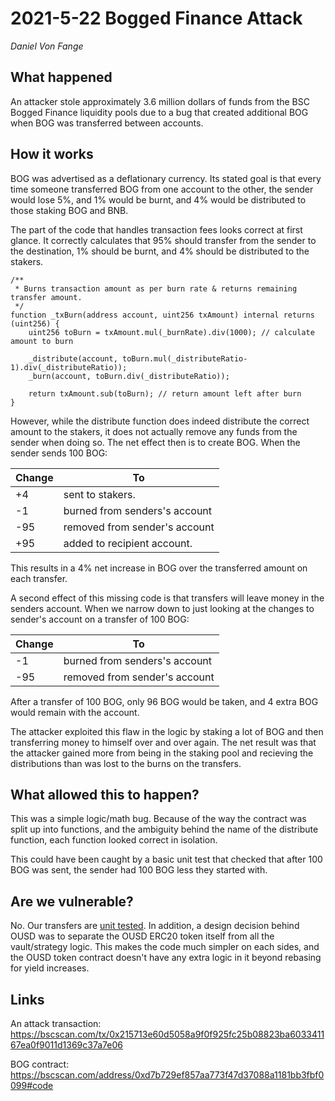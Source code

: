 # 2021-5-22 Bogged Finance Attack

_Daniel Von Fange_

## What happened

An attacker stole approximately 3.6 million dollars of funds from the BSC Bogged Finance liquidity pools due to a bug that created additional BOG when BOG was transferred between accounts.

## How it works

BOG was advertised as a deflationary currency. Its stated goal is that every time someone transferred BOG from one account to the other, the sender would lose 5%, and 1% would be burnt, and 4% would be distributed to those staking BOG and BNB.

The part of the code that handles transaction fees looks correct at first glance. It correctly calculates that 95% should transfer from the sender to the destination, 1% should be burnt, and 4% should be distributed to the stakers.
    
    /**
     * Burns transaction amount as per burn rate & returns remaining transfer amount. 
     */
    function _txBurn(address account, uint256 txAmount) internal returns (uint256) {
        uint256 toBurn = txAmount.mul(_burnRate).div(1000); // calculate amount to burn
        
        _distribute(account, toBurn.mul(_distributeRatio-1).div(_distributeRatio));
        _burn(account, toBurn.div(_distributeRatio));
        
        return txAmount.sub(toBurn); // return amount left after burn
    }

However, while the distribute function does indeed distribute the correct amount to the stakers, it does not actually remove any funds from the sender when doing so. The net effect then is to create BOG. When the sender sends 100 BOG:

|Change | To                        |
|-------|---------------------------|
| +4 | sent to stakers.             |
| -1 | burned from senders's account|
| -95| removed from sender's account|
| +95| added to recipient account.  |

This results in a 4% net increase in BOG over the transferred amount on each transfer.

A second effect of this missing code is that transfers will leave money in the senders account. When we narrow down to just looking at the changes to sender's account on a transfer of 100 BOG:

|Change | To                        |
|-------|---------------------------|
| -1 | burned from senders's account|
| -95| removed from sender's account|

After a transfer of 100 BOG, only 96 BOG would be taken, and 4  extra BOG would remain with the account.

The attacker exploited this flaw in the logic by staking a lot of BOG and then transferring money to himself over and over again. The net result was that the attacker gained more from being in the staking pool and recieving the distributions than was lost to the burns on the transfers.

## What allowed this to happen?

This was a simple logic/math bug. Because of the way the contract was split up into functions, and the ambiguity behind the name of the distribute function, each function looked correct in isolation.

This could have been caught by a basic unit test that checked that after 100 BOG was sent, the sender had 100 BOG less they started with. 

## Are we vulnerable?

No. Our transfers are [unit tested](https://github.com/OriginProtocol/origin-dollar/blob/2f8bb0cf30c839a6285eb48cb8bf067701335c4e/contracts/test/token.js#L44-L51). In addition, a design decision behind OUSD was to separate the OUSD ERC20 token itself from all the vault/strategy logic. This makes the code much simpler on each sides, and the OUSD token contract doesn't have any extra logic in it beyond rebasing for yield increases.

## Links

An attack transaction: 
https://bscscan.com/tx/0x215713e60d5058a9f0f925fc25b08823ba603341167ea0f9011d1369c37a7e06

BOG contract:
https://bscscan.com/address/0xd7b729ef857aa773f47d37088a1181bb3fbf0099#code